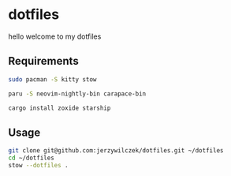 # dotfiles

hello welcome to my dotfiles

## Requirements

```sh
sudo pacman -S kitty stow
```

```sh
paru -S neovim-nightly-bin carapace-bin
```

```sh
cargo install zoxide starship
```

## Usage

```sh
git clone git@github.com:jerzywilczek/dotfiles.git ~/dotfiles
cd ~/dotfiles
stow --dotfiles .
```
